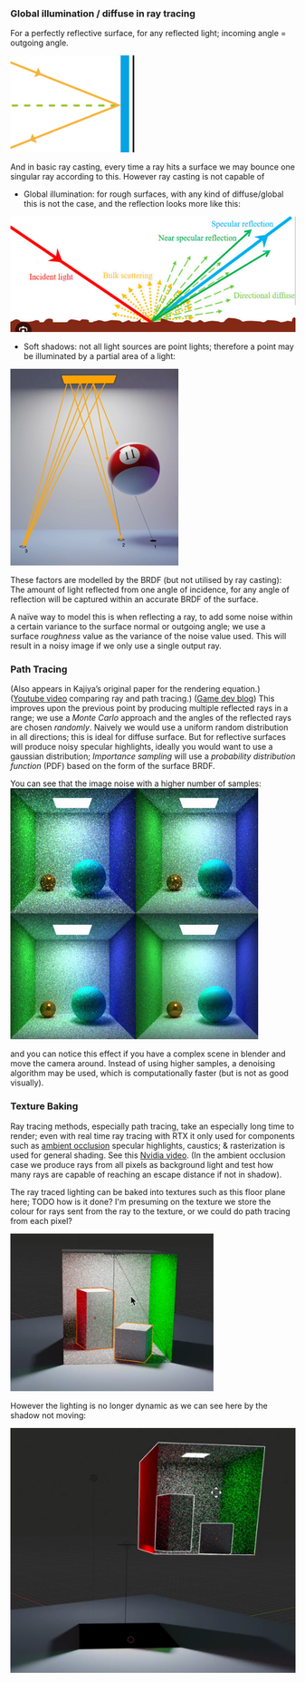 
### Global illumination / diffuse in ray tracing
For a perfectly reflective surface, for any reflected light; incoming angle = outgoing angle.

![](misc/Pasted%20image%2020231203160339.png)

And in basic ray casting, every time a ray hits a surface we may bounce one singular ray according to this. However ray casting is not capable of
- Global illumination: for rough surfaces, with any kind of diffuse/global this is not the case, and the reflection looks more like this:

![](misc/Pasted%20image%2020231203160825.png)

- Soft shadows: not all light sources are point lights; therefore a point may be illuminated by a partial area of a light:

![](misc/Pasted%20image%2020231203162817.png)


These factors are modelled by the BRDF (but not utilised by ray casting): The amount of light reflected from one angle of incidence, for any angle of reflection will be captured within an accurate BRDF of the surface.

A naïve way to model this is when reflecting a ray, to add some noise within a certain variance to the surface normal or outgoing angle; we use a surface *roughness* value as the variance of the noise value used. This will result in a noisy image if we only use a single output ray.

### Path Tracing
(Also appears in Kajiya’s original paper for the rendering equation.)
([Youtube video](https://www.youtube.com/watch?v=NIpC53vesHo&t=1255s) comparing ray and path tracing.)
([Game dev blog](https://www.scratchapixel.com/lessons/3d-basic-rendering/global-illumination-path-tracing/global-illumination-path-tracing-practical-implementation.html))
This improves upon the previous point by producing multiple reflected rays in a range; we use a *Monte Carlo* approach and the angles of the reflected rays are chosen *randomly*.
Naively we would use a uniform random distribution in all directions; this is ideal for diffuse surface.
But for reflective surfaces will produce noisy specular highlights, ideally you would want to use a gaussian distribution; 
*Importance sampling* will use a *probability distribution function* (PDF) based on the form of the surface BRDF.

You can see that the image noise with a higher number of samples:
![](misc/Pasted%20image%2020231203162639.png)

and you can notice this effect if you have a complex scene in blender and move the camera around.
Instead of using higher samples, a denoising algorithm may be used, which is computationally faster (but is not as good visually).
### Texture Baking

Ray tracing methods, especially path tracing, take an especially long time to render; even with real time ray tracing with RTX it only used for components such as [ambient occlusion](https://youtu.be/Rk5nD8tt_W4?si=nokY0bY17lkf_Ve_&t=241) specular highlights, caustics; & rasterization is used for general shading. See this [Nvidia video](https://youtu.be/Rk5nD8tt_W4?si=DdkNJSmTOR04HNhd&t=276). (In the ambient occlusion case we produce rays from all pixels as background light and test how many rays are capable of reaching an escape distance if not in shadow).

The ray traced lighting can be baked into textures such as this floor plane here; 
TODO how is it done? I'm presuming on the texture we store the colour for rays sent from the ray to the texture, or we could do path tracing from each pixel?

![](misc/Pasted%20image%2020231203180719.png)

However the lighting is no longer dynamic as we can see here by the shadow not moving:

![](misc/Pasted%20image%2020231203180749.png)
